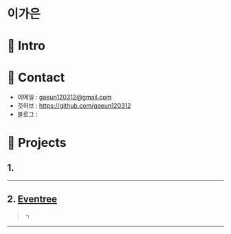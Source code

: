 # 이가은

# 📌 Intro


# 📌 Contact
- 이메일 : gaeun120312@gmail.com
- 깃허브 : https://github.com/gaeun120312
- 블로그 :


# 📌 Projects
## 1. 

---
## 2. [Eventree](https://github.com/gaeun120312/KD3_B_Project)
> ㄱ
---
